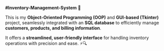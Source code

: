 **#Inventory-Management-System** 🚀  

This is my **Object-Oriented Programming (OOP)** and **GUI-based (Tkinter)** project, seamlessly integrated with an **SQL database** to efficiently manage **customers, products, and billing information**. 

It offers a **streamlined, user-friendly interface** for handling inventory operations with precision and ease. ⚡🔍
